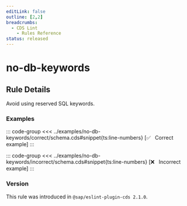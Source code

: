 ```yaml
---
editLink: false
outline: [2,2]
breadcrumbs:
  - CDS Lint
    - Rules Reference
status: released
---
```


<script setup>
  import PlaygroundBadge from '../../../.vitepress/theme/components/PlaygroundBadge.vue'
</script>

# no-db-keywords

## Rule Details

Avoid using reserved SQL keywords.

### Examples

::: code-group
<<< ../examples/no-db-keywords/correct/schema.cds#snippet{ts:line-numbers} [✅ &nbsp; Correct example]
:::
<PlaygroundBadge
  name="no-db-keywords"
  kind="correct"
  :rules="{'@sap/cds/no-db-keywords': ['warn', 'show']}"
  :files="['schema.cds']"
/>

::: code-group
<<< ../examples/no-db-keywords/incorrect/schema.cds#snippet{ts:line-numbers} [❌ &nbsp; Incorrect example]
:::
<PlaygroundBadge
  name="no-db-keywords"
  kind="incorrect"
  :rules="{'@sap/cds/no-db-keywords': ['warn', 'show']}"
  :files="['schema.cds']"
/>

### Version
This rule was introduced in `@sap/eslint-plugin-cds 2.1.0`.

<!--
### Resources
[Rule source](https://github.tools.sap/cap/eslint-plugin-cds/tree/main/lib/rules/no-db-keywords.js)
-->
